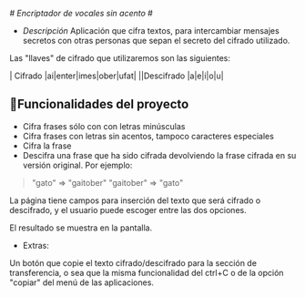 <em> # Encriptador de vocales sin acento </em>#
* _Descripción_
Aplicación que cifra textos, para intercambiar mensajes secretos con otras personas que sepan el secreto del cifrado utilizado.

Las "llaves" de cifrado que utilizaremos son las siguientes:

| Cifrado |ai|enter|imes|ober|ufat|
||Descifrado |a|e|i|o|u| 

## :hammer:Funcionalidades del proyecto

* Cifra frases sólo con con letras minúsculas
* Cifra frases con letras sin acentos, tampoco caracteres especiales
* Cifra la frase
* Descifra una frase que ha sido cifrada devolviendo la frase cifrada en su versión original.
Por ejemplo:
> "gato" => "gaitober"
> "gaitober" => "gato"

La página tiene campos para inserción del texto que será cifrado o descifrado, y el usuario puede escoger entre las dos opciones.

El resultado se muestra en la pantalla.

* Extras:

Un botón que copie el texto cifrado/descifrado para la sección de transferencia, o sea que la misma funcionalidad del ctrl+C o de la opción "copiar" del menú de las aplicaciones.
